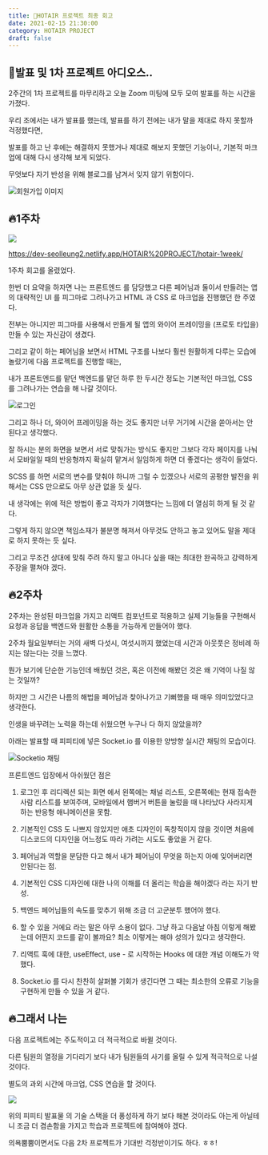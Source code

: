 ```yaml
---
title: 📆HOTAIR 프로젝트 최종 회고
date: 2021-02-15 21:30:00
category: HOTAIR PROJECT
draft: false
---
```


## 🐤발표 및 1차 프로젝트 아디오스..

2주간의 1차 프로젝트를 마무리하고 오늘 Zoom 미팅에 모두 모여 발표를 하는 시간을 가졌다.

우리 조에서는 내가 발표를 했는데, 발표를 하기 전에는 내가 말을 제대로 하지 못할까 걱정했다면,

발표를 하고 난 후에는 해결하지 못했거나 제대로 해보지 못했던 기능이나, 기본적 마크업에 대해 다시 생각해 보게 되었다.

무엇보다 자기 반성을 위해 블로그를 남겨서 잊지 않기 위함이다.

![회원가입 이미지](./images/signup.gif)

## 🔥1주차

![](./images/new_ballon.png)

https://dev-seolleung2.netlify.app/HOTAIR%20PROJECT/hotair-1week/

1주차 회고를 올렸었다.

한번 더 요약을 하자면 나는 프론트엔드 를 담당했고 다른 페어님과 둘이서 만들려는 앱의 대략적인 UI 를 피그마로 그려나가고 HTML 과 CSS 로 마크업을 진행했던 한 주였다.

전부는 아니지만 피그마를 사용해서 만들게 될 앱의 와이어 프레이밍을 (프로토 타입을) 만들 수 있는 자신감이 생겼다.

그리고 같이 하는 페어님을 보면서 HTML 구조를 나보다 훨씬 원활하게 다루는 모습에 놀랐기에 다음 프로젝트를 진행할 때는,

내가 프론트엔드를 맡던 백엔드를 맡던 하루 한 두시간 정도는 기본적인 마크업, CSS 를 그려나가는 연습을 해 나갈 것이다.

![로그인](./images/commonlogin.gif)

그리고 하나 더, 와이어 프레이밍을 하는 것도 좋지만 너무 거기에 시간을 쏟아서는 안 된다고 생각했다.

잘 하시는 분의 화면을 보면서 서로 맞춰가는 방식도 좋지만 그보다 각자 페이지를 나눠서 모바일일 때의 반응형까지 확실히 맡겨서 일임하게 하면 더 좋겠다는 생각이 들었다.

SCSS 를 하면 서로의 변수를 맞춰야 하니까 그럴 수 있겠으나 서로의 공평한 발전을 위해서는 CSS 만으로도 아무 상관 없을 듯 싶다.

내 생각에는 위에 적은 방법이 좋고 각자가 기여했다는 느낌에 더 열심히 하게 될 것 같다.

그렇게 하지 않으면 책임소재가 불분명 해져서 아무것도 안하고 놓고 있어도 말을 제대로 하지 못하는 듯 싶다.

그리고 무조건 상대에 맞춰 주려 하지 말고 아니다 싶을 때는 최대한 완곡하고 강력하게 주장을 펼쳐야 겠다.

## 🔥2주차

2주차는 완성된 마크업을 가지고 리액트 컴포넌트로 적용하고 실제 기능들을 구현해서 요청과 응답을 백엔드와 원활한 소통을 가능하게 만들어야 했다.

2주차 월요일부터는 거의 새벽 다섯시, 여섯시까지 했었는데 시간과 아웃풋은 정비례 하지는 않는다는 것을 느꼈다.

뭔가 보기에 단순한 기능인데 배웠던 것은, 혹은 이전에 해봤던 것은 왜 기억이 나질 않는 것일까?

하지만 그 시간은 나름의 해법을 페어님과 찾아나가고 기뻐했을 때 매우 의미있었다고 생각한다.

인생을 바꾸려는 노력을 하는데 쉬웠으면 누구나 다 하지 않았을까?

아래는 발표할 때 피피티에 넣은 Socket.io 를 이용한 양방향 실시간 채팅의 모습이다.

![Socketio 채팅](./images/3people_chats.gif)

프론트엔드 입장에서 아쉬웠던 점은

1. 로그인 후 리디렉션 되는 화면 에서 왼쪽에는 채널 리스트, 오른쪽에는 현재 접속한 사람 리스트를 보여주며, 모바일에서 햄버거 버튼을 눌렀을 때 나타났다 사라지게 하는 반응형 애니메이션을 못함.

2. 기본적인 CSS 도 나쁘지 않았지만 애초 디자인이 독창적이지 않을 것이면 처음에 디스코드의 디자인을 어느정도 따라 가려는 시도도 좋았을 거 같다.

3. 페어님과 역할을 분담한 다고 해서 내가 페어님이 무엇을 하는지 아예 잊어버리면 안된다는 점.

4. 기본적인 CSS 디자인에 대한 나의 이해를 더 올리는 학습을 해야겠다 라는 자기 반성.

5. 백엔드 페어님들의 속도를 맞추기 위해 조금 더 고군분투 했어야 했다.

6. 할 수 있을 거에요 라는 말은 아무 소용이 없다. 그냥 하고 다음날 아침 이렇게 해봤는데 어떤지 코드를 같이 볼까요? 최소 이렇게는 해야 성의가 있다고 생각한다.

7. 리액트 훅에 대한, useEffect, use - 로 시작하는 Hooks 에 대한 개념 이해도가 약했다.

8. Socket.io 를 다시 찬찬히 살펴볼 기회가 생긴다면 그 때는 최소한의 오류로 기능을 구현하게 만들 수 있을 거 같다.

## 🔥그래서 나는

다음 프로젝트에는 주도적이고 더 적극적으로 바뀔 것이다.

다른 팀원의 열정을 기다리기 보다 내가 팀원들의 사기를 올릴 수 있게 적극적으로 나설 것이다.

별도의 과외 시간에 마크업, CSS 연습을 할 것이다.

![](./images/skill-stacks.png)

위의 피피티 발표물 의 기술 스택을 더 풍성하게 하기 보다 해본 것이라도 아는게 아닐테니 조금 더 겸손함을 가지고 학습과 프로젝트에 참여해야 겠다.

의욕뿜뿜이면서도 다음 2차 프로젝트가 기대반 걱정반이기도 하다. ㅎㅎ!
